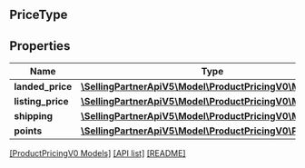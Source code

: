 ## PriceType

## Properties

Name | Type | Description | Notes
------------ | ------------- | ------------- | -------------
**landed_price** | [**\SellingPartnerApiV5\Model\ProductPricingV0\MoneyType**](MoneyType.md) |  | [optional]
**listing_price** | [**\SellingPartnerApiV5\Model\ProductPricingV0\MoneyType**](MoneyType.md) |  |
**shipping** | [**\SellingPartnerApiV5\Model\ProductPricingV0\MoneyType**](MoneyType.md) |  | [optional]
**points** | [**\SellingPartnerApiV5\Model\ProductPricingV0\Points**](Points.md) |  | [optional]

[[ProductPricingV0 Models]](../) [[API list]](../../Api) [[README]](../../../README.md)

